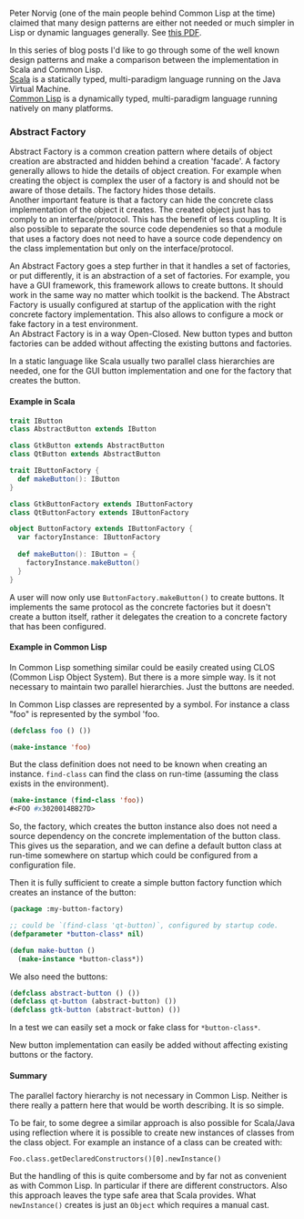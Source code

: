 Peter Norvig (one of the main people behind Common Lisp at the time) claimed that many design patterns are either not needed or much simpler in Lisp or dynamic languages generally. See <a href="http://norvig.com/design-patterns/design-patterns.pdf" class="link" target="_blank">this PDF</a>.

In this series of blog posts I'd like to go through some of the well known design patterns and make a comparison between the implementation in Scala and Common Lisp.  
<a href="https://scala-lang.org/" class="link" target="_blank">Scala</a> is a statically typed, multi-paradigm language running on the Java Virtual Machine.  
<a href="https://common-lisp.net/" class="link" target="_blank">Common Lisp</a> is a dynamically typed, multi-paradigm language running natively on many platforms.


### Abstract Factory

Abstract Factory is a common creation pattern where details of object creation are abstracted and hidden behind a creation 'facade'. A factory generally allows to hide the details of object creation. For example when creating the object is complex the user of a factory is and should not be aware of those details. The factory hides those details.  
Another important feature is that a factory can hide the concrete class implementation of the object it creates. The created object just has to comply to an interface/protocol. This has the benefit of less coupling. It is also possible to separate the source code dependenies so that a module that uses a factory does not need to have a source code dependency on the class implementation but only on the interface/protocol.

An Abstract Factory goes a step further in that it handles a set of factories, or put differently, it is an abstraction of a set of factories. For example, you have a GUI framework, this framework allows to create buttons. It should work in the same way no matter which toolkit is the backend. The Abstract Factory is usually configured at startup of the application with the right concrete factory implementation. This also allows to configure a mock or fake factory in a test environment.  
An Abstract Factory is in a way Open-Closed. New button types and button factories can be added without affecting the existing buttons and factories.

In a static language like Scala usually two parallel class hierarchies are needed, one for the GUI button implementation and one for the factory that creates the button.

#### Example in Scala

```scala
trait IButton
class AbstractButton extends IButton

class GtkButton extends AbstractButton
class QtButton extends AbstractButton
```

```scala
trait IButtonFactory {
  def makeButton(): IButton
}

class GtkButtonFactory extends IButtonFactory
class QtButtonFactory extends IButtonFactory

object ButtonFactory extends IButtonFactory {
  var factoryInstance: IButtonFactory
  
  def makeButton(): IButton = {
    factoryInstance.makeButton()
  }
}
```

A user will now only use `ButtonFactory.makeButton()` to create buttons. It implements the same protocol as the concrete factories but it doesn't create a button itself, rather it delegates the creation to a concrete factory that has been configured.

#### Example in Common Lisp

In Common Lisp something similar could be easily created using CLOS (Common Lisp Object System). But there is a more simple way. Is it not necessary to maintain two parallel hierarchies. Just the buttons are needed.

In Common Lisp classes are represented by a symbol. For instance a class "foo" is represented by the symbol 'foo.

```lisp
(defclass foo () ())

(make-instance 'foo)
```

But the class definition does not need to be known when creating an instance. `find-class` can find the class on run-time (assuming the class exists in the environment).

```lisp
(make-instance (find-class 'foo))
#<FOO #x3020014BB27D>
```

So, the factory, which creates the button instance also does not need a source dependency on the concrete implementation of the button class. This gives us the separation, and we can define a default button class at run-time somewhere on startup which could be configured from a configuration file.

Then it is fully sufficient to create a simple button factory function which creates an instance of the button:

```lisp
(package :my-button-factory)

;; could be `(find-class 'qt-button)`, configured by startup code.
(defparameter *button-class* nil)

(defun make-button ()
  (make-instance *button-class*))
```

We also need the buttons: 

```lisp
(defclass abstract-button () ())
(defclass qt-button (abstract-button) ())
(defclass gtk-button (abstract-button) ())
```

In a test we can easily set a mock or fake class for `*button-class*`.

New button implementation can easily be added without affecting existing buttons or the factory.

#### Summary

The parallel factory hierarchy is not necessary in Common Lisp. Neither is there really a pattern here that would be worth describing. It is so simple.

To be fair, to some degree a similar approach is also possible for Scala/Java using reflection where it is possible to create new instances of classes from the class object. For example an instance of a class can be created with:

```
Foo.class.getDeclaredConstructors()[0].newInstance()
```

But the handling of this is quite combersome and by far not as convenient as with Common Lisp. In particular if there are different constructors. Also this approach leaves the type safe area that Scala provides. What `newInstance()` creates is just an `Object` which requires a manual cast.